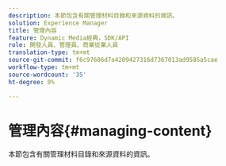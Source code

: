 ```yaml
---
description: 本節包含有關管理材料目錄和來源資料的資訊。
solution: Experience Manager
title: 管理內容
feature: Dynamic Media經典，SDK/API
role: 開發人員、管理員、商業從業人員
translation-type: tm+mt
source-git-commit: f6c97606d7a4209427316d7367013ad9585a5cae
workflow-type: tm+mt
source-wordcount: '35'
ht-degree: 0%

---
```



# 管理內容{#managing-content}

本節包含有關管理材料目錄和來源資料的資訊。

